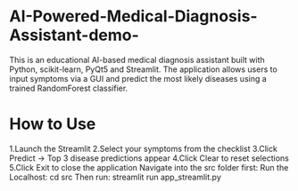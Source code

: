 # AI-Powered-Medical-Diagnosis-Assistant-demo-
This is an educational AI-based medical diagnosis assistant built with Python, scikit-learn, PyQt5 and Streamlit. The application allows users to input symptoms via a GUI and predict the most likely diseases using a trained RandomForest classifier.

# How to Use
1.Launch the Streamlit
2.Select your symptoms from the checklist
3.Click Predict → Top 3 disease predictions appear
4.Click Clear to reset selections
5.Click Exit to close the application
Navigate into the src folder first:
 Run the Localhost:
cd src
Then run:
streamlit run app_streamlit.py

